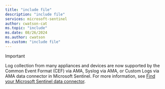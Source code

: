 ```yaml
---
title: "include file" 
description: "include file" 
services: microsoft-sentinel
author: cwatson-cat
ms.topic: "include"
ms.date: 08/26/2024
ms.author: cwatson
ms.custom: "include file"
---
```

<!-- docutune:disable -->

> [!IMPORTANT]
> Log collection from many appliances and devices are now supported by the Common Event Format (CEF) via AMA, Syslog via AMA, or Custom Logs via AMA data connector in Microsoft Sentinel. For more information, see [Find your Microsoft Sentinel data connector](/azure/sentinel/data-connectors-reference).
